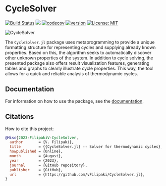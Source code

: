 # CycleSolver
[![Build Status](https://github.com/vFilipaki/CycleSolver.jl/actions/workflows/CI.yml/badge.svg?branch=main)](https://github.com/vFilipaki/CycleSolver.jl/actions/workflows/CI.yml?query=branch%3Amaster)
[![](https://img.shields.io/badge/docs-stable-blue.svg)](https://vfilipaki.github.io/CycleSolver.jl/stable/)
[![codecov](https://codecov.io/gh/vFilipaki/CycleSolver.jl/graph/badge.svg?token=XA1IQOY99S)](https://codecov.io/gh/vFilipaki/CycleSolver.jl)
[![version](https://juliahub.com/docs/General/CycleSolver/stable/version.svg)](https://juliahub.com/ui/Packages/General/CycleSolver)
[![License: MIT](https://img.shields.io/badge/License-MIT-yellow.svg)](https://opensource.org/licenses/MIT)

![CycleSolver](https://github.com/vFilipaki/CycleSolver.jl/blob/main/docs/src/assets/logo.png?raw=true)

The `CycleSolver.jl` package uses metaprogramming to provide a unique formatting structure for representing cycles and supplying already known properties. Based on this, the algorithm seeks to automatically discover other unknown properties of the system. In addition to cycle solving, the presented package also offers result visualization features, generating tables and graphs to clearly illustrate cycle properties. This way, the tool allows for a quick and reliable analysis of thermodynamic cycles.

## Documentation

For information on how to use the package, see the [documentation](https://vfilipaki.github.io/CycleSolver.jl/dev/).

## Citations

How to cite this project:

```bibtex
@Misc{2023-FilipakiV-CycleSolver,
  author       = {V. Filipaki},
  title        = {{CycleSolver.jl} -- Solver for thermodynamic cycles},
  howpublished = {Online},
  month        = {August},
  year         = {2023},
  journal      = {GitHub repository},
  publisher    = {GitHub},
  url          = {https://github.com/vFilipaki/CycleSolver.jl},
}
```
